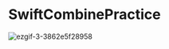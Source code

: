 # SwiftCombinePractice

![ezgif-3-3862e5f28958](https://user-images.githubusercontent.com/62687919/117764439-6fae4680-b267-11eb-89f2-608a41c17eac.gif)
